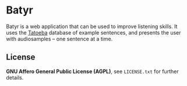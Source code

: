 Batyr
=======

Batyr is a web application that can be used to improve listening skills. It uses the [Tatoeba](http://tatoeba.org) database of example sentences, and presents the user with audiosamples – one sentence at a time.

License
-------

**GNU Affero General Public License (AGPL)**, see `LICENSE.txt` for further details.
